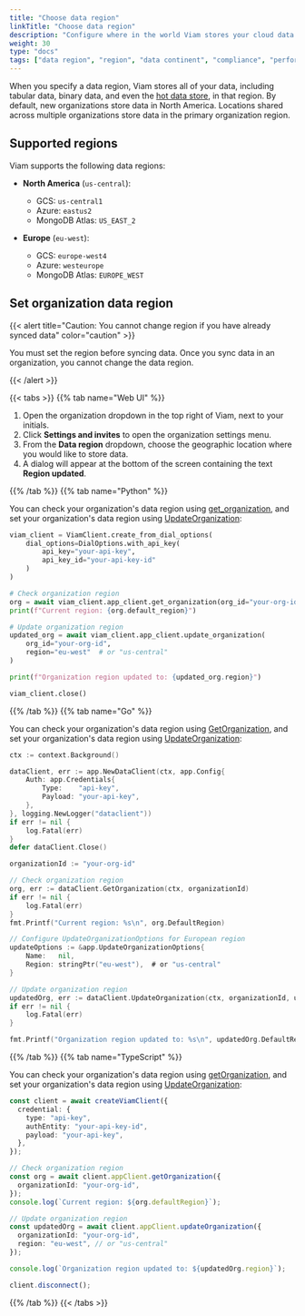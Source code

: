 ```yaml
---
title: "Choose data region"
linkTitle: "Choose data region"
description: "Configure where in the world Viam stores your cloud data."
weight: 30
type: "docs"
tags: ["data region", "region", "data continent", "compliance", "performance"]
---
```



When you specify a data region, Viam stores all of your data, including tabular data, binary data, and even the [hot data store](/data-ai/capture-data/advanced/advanced-data-capture-sync/#capture-to-the-hot-data-store), in that region.
By default, new organizations store data in North America.
Locations shared across multiple organizations store data in the primary organization region.

## Supported regions

Viam supports the following data regions:

- **North America** (`us-central`):

  - GCS: `us-central1`
  - Azure: `eastus2`
  - MongoDB Atlas: `US_EAST_2`

- **Europe** (`eu-west`):
  - GCS: `europe-west4`
  - Azure: `westeurope`
  - MongoDB Atlas: `EUROPE_WEST`

## Set organization data region

{{< alert title="Caution: You cannot change region if you have already synced data" color="caution" >}}

You must set the region before syncing data.
Once you sync data in an organization, you cannot change the data region.

{{< /alert >}}

{{< tabs >}}
{{% tab name="Web UI" %}}

1. Open the organization dropdown in the top right of Viam, next to your initials.
1. Click **Settings and invites** to open the organization settings menu.
1. From the **Data region** dropdown, choose the geographic location where you would like to store data.
1. A dialog will appear at the bottom of the screen containing the text **Region updated**.

{{% /tab %}}
{{% tab name="Python" %}}

You can check your organization's data region using [get_organization](/dev/reference/apis/fleet/#getorganization), and set your organization's data region using [UpdateOrganization](/dev/reference/apis/fleet/#updateorganization):

```python
viam_client = ViamClient.create_from_dial_options(
    dial_options=DialOptions.with_api_key(
        api_key="your-api-key",
        api_key_id="your-api-key-id"
    )
)

# Check organization region
org = await viam_client.app_client.get_organization(org_id="your-org-id")
print(f"Current region: {org.default_region}")

# Update organization region
updated_org = await viam_client.app_client.update_organization(
    org_id="your-org-id",
    region="eu-west"  # or "us-central"
)

print(f"Organization region updated to: {updated_org.region}")

viam_client.close()
```

{{% /tab %}}
{{% tab name="Go" %}}

You can check your organization's data region using [GetOrganization](/dev/reference/apis/fleet/#getorganization), and set your organization's data region using [UpdateOrganization](/dev/reference/apis/fleet/#updateorganization):


```go
ctx := context.Background()

dataClient, err := app.NewDataClient(ctx, app.Config{
    Auth: app.Credentials{
        Type:    "api-key",
        Payload: "your-api-key",
    },
}, logging.NewLogger("dataclient"))
if err != nil {
    log.Fatal(err)
}
defer dataClient.Close()

organizationId := "your-org-id"

// Check organization region
org, err := dataClient.GetOrganization(ctx, organizationId)
if err != nil {
    log.Fatal(err)
}
fmt.Printf("Current region: %s\n", org.DefaultRegion)

// Configure UpdateOrganizationOptions for European region
updateOptions := &app.UpdateOrganizationOptions{
    Name:   nil,
    Region: stringPtr("eu-west"),  # or "us-central"
}

// Update organization region
updatedOrg, err := dataClient.UpdateOrganization(ctx, organizationId, updateOptions)
if err != nil {
    log.Fatal(err)
}

fmt.Printf("Organization region updated to: %s\n", updatedOrg.DefaultRegion)
```

{{% /tab %}}
{{% tab name="TypeScript" %}}

You can check your organization's data region using [getOrganization](/dev/reference/apis/fleet/#getorganization), and set your organization's data region using [UpdateOrganization](/dev/reference/apis/fleet/#updateorganization):

```typescript
const client = await createViamClient({
  credential: {
    type: "api-key",
    authEntity: "your-api-key-id",
    payload: "your-api-key",
  },
});

// Check organization region
const org = await client.appClient.getOrganization({
  organizationId: "your-org-id",
});
console.log(`Current region: ${org.defaultRegion}`);

// Update organization region
const updatedOrg = await client.appClient.updateOrganization({
  organizationId: "your-org-id",
  region: "eu-west", // or "us-central"
});

console.log(`Organization region updated to: ${updatedOrg.region}`);

client.disconnect();
```

{{% /tab %}}
{{< /tabs >}}

